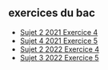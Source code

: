 ## exercices du bac

- [Sujet 2 2021 Exercice 4](https://pixees.fr/informatiquelycee/term/suj_bac/2021/sujet_02.pdf)
- [Sujet 4 2021 Exercice 5](https://pixees.fr/informatiquelycee/term/suj_bac/2021/sujet_04.pdf)
- [Sujet 2 2022 Exercice 4](https://pixees.fr/informatiquelycee/term/suj_bac/2022/sujet_02.pdf)
- [Sujet 3 2022 Exercice 5](https://pixees.fr/informatiquelycee/term/suj_bac/2022/sujet_03.pdf)

